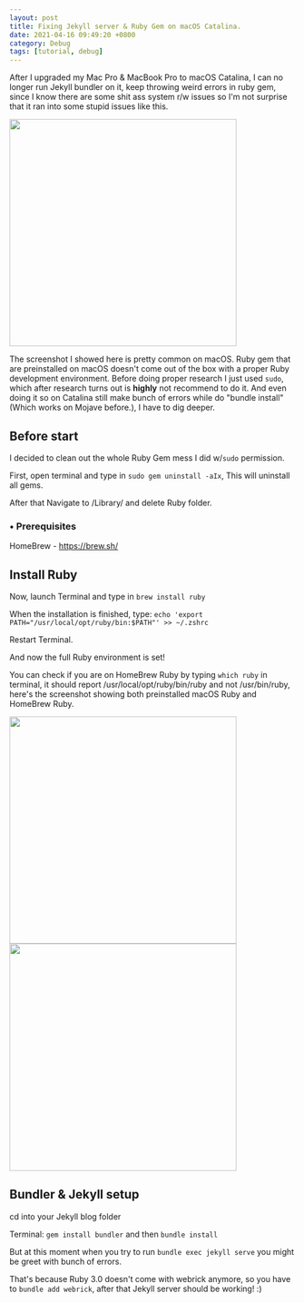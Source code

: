 ```yaml
---
layout: post
title: Fixing Jekyll server & Ruby Gem on macOS Catalina.
date: 2021-04-16 09:49:20 +0800
category: Debug
tags: [tutorial, debug]
---
```

After I upgraded my Mac Pro & MacBook Pro to macOS Catalina, I can no longer run Jekyll bundler on it, keep throwing weird errors in ruby gem, since I know there are some shit ass system r/w issues so I'm not surprise that it ran into some stupid issues like this.

<img src="{{ site.baseurl }}/images/20210416_Jekyll/No_Perm.png" width="400"/>

The screenshot I showed here is pretty common on macOS. Ruby gem that are preinstalled on macOS doesn't come out of the box with a proper Ruby development environment. Before doing proper research I just used `sudo`, which after research turns out is **highly** not recommend to do it. And even doing it so on Catalina still make bunch of errors while do "bundle install" (Which works on Mojave before.), I have to dig deeper.

## Before start

I decided to clean out the whole Ruby Gem mess I did w/`sudo` permission.

First, open terminal and type in `sudo gem uninstall -aIx`, This will uninstall all gems.

After that Navigate to /Library/ and delete Ruby folder.

### • Prerequisites
HomeBrew - https://brew.sh/

## Install Ruby

Now, launch Terminal and type in `brew install ruby`

When the installation is finished, type: `echo 'export PATH="/usr/local/opt/ruby/bin:$PATH"' >> ~/.zshrc`

Restart Terminal.

And now the full Ruby environment is set!

You can check if you are on HomeBrew Ruby by typing `which ruby` in terminal, it should report /usr/local/opt/ruby/bin/ruby and not /usr/bin/ruby, here's the screenshot showing both preinstalled macOS Ruby and HomeBrew Ruby.

<img src="{{ site.baseurl }}/images/20210416_Jekyll/Ruby_System.png" width="400"/>
<img src="{{ site.baseurl }}/images/20210416_Jekyll/Ruby_HomeBrew.png" width="400"/>

## Bundler & Jekyll setup

cd into your Jekyll blog folder

Terminal: `gem install bundler` and then `bundle install`

But at this moment when you try to run `bundle exec jekyll serve` you might be greet with bunch of errors.

That's because Ruby 3.0 doesn't come with webrick anymore, so you have to `bundle add webrick`, after that Jekyll server should be working! :)